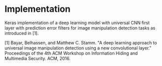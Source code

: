 # Implementation
Keras implementation of a deep learning model with universal CNN first layer with prediction error filters for image manipulation detection tasks as introduced in [1].

[1] Bayar, Belhassen, and Matthew C. Stamm. "A deep learning approach to universal image manipulation detection using a new convolutional layer." Proceedings of the 4th ACM Workshop on Information Hiding and Multimedia Security. ACM, 2016.

